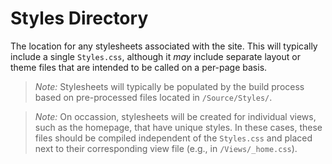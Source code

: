 # Styles Directory

The location for any stylesheets associated with the site. This will typically include a single `Styles.css`, although it *may* include separate layout or theme files that are intended to be called on a per-page basis.

> *Note:* Stylesheets will typically be populated by the build process based on pre-processed files located in `/Source/Styles/`.

> *Note:* On occassion, stylesheets will be created for individual views, such as the homepage, that have unique styles. In these cases, these files should be compiled independent of the `Styles.css` and placed next to their corresponding view file (e.g., in `/Views/_home.css`).